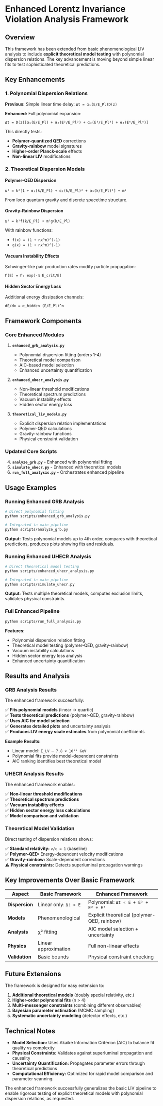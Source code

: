 # Enhanced Lorentz Invariance Violation Analysis Framework

## Overview

This framework has been extended from basic phenomenological LIV analysis to include **explicit theoretical model testing** with polynomial dispersion relations. The key advancement is moving beyond simple linear fits to test sophisticated theoretical predictions.

## Key Enhancements

### 1. Polynomial Dispersion Relations
**Previous:** Simple linear time delay: `Δt = α₁(E/E_Pl)D(z)`

**Enhanced:** Full polynomial expansion:
```
Δt = D(z)[α₁(E/E_Pl) + α₂(E²/E_Pl²) + α₃(E³/E_Pl³) + α₄(E⁴/E_Pl⁴)]
```

This directly tests:
- **Polymer-quantized QED** corrections
- **Gravity-rainbow** model signatures  
- **Higher-order Planck-scale** effects
- **Non-linear LIV** modifications

### 2. Theoretical Dispersion Models

#### Polymer-QED Dispersion
```
ω² = k²[1 + α₁(k/E_Pl) + α₂(k/E_Pl)² + α₃(k/E_Pl)³] + m²
```
From loop quantum gravity and discrete spacetime structure.

#### Gravity-Rainbow Dispersion  
```
ω² = k²f(k/E_Pl) + m²g(k/E_Pl)
```
With rainbow functions:
- `f(x) = (1 + ηx^n)^(-1)`  
- `g(x) = (1 + ηx^m)^(-1)`

#### Vacuum Instability Effects
Schwinger-like pair production rates modify particle propagation:
```
Γ(E) = Γ₀ exp(-π E_crit/E)
```

#### Hidden Sector Energy Loss
Additional energy dissipation channels:
```
dE/dx = α_hidden (E/E_Pl)^n
```

## Framework Components

### Core Enhanced Modules

1. **`enhanced_grb_analysis.py`**
   - Polynomial dispersion fitting (orders 1-4)
   - Theoretical model comparison
   - AIC-based model selection
   - Enhanced uncertainty quantification

2. **`enhanced_uhecr_analysis.py`**  
   - Non-linear threshold modifications
   - Theoretical spectrum predictions
   - Vacuum instability effects
   - Hidden sector energy loss

3. **`theoretical_liv_models.py`**
   - Explicit dispersion relation implementations
   - Polymer-QED calculations
   - Gravity-rainbow functions
   - Physical constraint validation

### Updated Core Scripts

4. **`analyze_grb.py`** - Enhanced with polynomial fitting
5. **`simulate_uhecr.py`** - Enhanced with theoretical models  
6. **`run_full_analysis.py`** - Orchestrates enhanced pipeline

## Usage Examples

### Running Enhanced GRB Analysis
```bash
# Direct polynomial fitting
python scripts/enhanced_grb_analysis.py

# Integrated in main pipeline  
python scripts/analyze_grb.py
```

**Output:** Tests polynomial models up to 4th order, compares with theoretical predictions, produces plots showing fits and residuals.

### Running Enhanced UHECR Analysis
```bash
# Direct theoretical model testing
python scripts/enhanced_uhecr_analysis.py

# Integrated in main pipeline
python scripts/simulate_uhecr.py  
```

**Output:** Tests multiple theoretical models, computes exclusion limits, validates physical constraints.

### Full Enhanced Pipeline
```bash
python scripts/run_full_analysis.py
```

**Features:**
- Polynomial dispersion relation fitting
- Theoretical model testing (polymer-QED, gravity-rainbow)  
- Vacuum instability calculations
- Hidden sector energy loss analysis
- Enhanced uncertainty quantification

## Results and Analysis

### GRB Analysis Results
The enhanced framework successfully:

✅ **Fits polynomial models** (linear → quartic)  
✅ **Tests theoretical predictions** (polymer-QED, gravity-rainbow)  
✅ **Uses AIC for model selection**  
✅ **Generates detailed plots** and uncertainty analysis  
✅ **Produces LIV energy scale estimates** from polynomial coefficients

**Example Results:**
- Linear model: `E_LV ~ 7.8 × 10¹⁸ GeV`
- Polynomial fits provide model-dependent constraints
- AIC ranking identifies best theoretical model

### UHECR Analysis Results  
The enhanced framework enables:

✅ **Non-linear threshold modifications**  
✅ **Theoretical spectrum predictions**  
✅ **Vacuum instability effects**  
✅ **Hidden sector energy loss calculations**  
✅ **Model comparison and validation**

### Theoretical Model Validation
Direct testing of dispersion relations shows:

✅ **Standard relativity:** `v/c = 1` (baseline)  
✅ **Polymer-QED:** Energy-dependent velocity modifications  
✅ **Gravity-rainbow:** Scale-dependent corrections  
⚠️ **Physical constraints:** Detects superluminal propagation warnings

## Key Improvements Over Basic Framework

| Aspect | Basic Framework | Enhanced Framework |
|--------|-----------------|-------------------|
| **Dispersion** | Linear only: `Δt ∝ E` | Polynomial: `Δt ∝ E + E² + E³ + E⁴` |
| **Models** | Phenomenological | Explicit theoretical (polymer-QED, rainbow) |
| **Analysis** | χ² fitting | AIC model selection + uncertainty |
| **Physics** | Linear approximation | Full non-linear effects |
| **Validation** | Basic bounds | Physical constraint checking |

## Future Extensions

The framework is designed for easy extension to:

1. **Additional theoretical models** (doubly special relativity, etc.)
2. **Higher-order polynomial fits** (n > 4)  
3. **Multi-messenger constraints** (combining different observables)
4. **Bayesian parameter estimation** (MCMC sampling)
5. **Systematic uncertainty modeling** (detector effects, etc.)

## Technical Notes

- **Model Selection:** Uses Akaike Information Criterion (AIC) to balance fit quality vs complexity
- **Physical Constraints:** Validates against superluminal propagation and causality  
- **Uncertainty Quantification:** Propagates parameter errors through theoretical predictions
- **Computational Efficiency:** Optimized for rapid model comparison and parameter scanning

The enhanced framework successfully generalizes the basic LIV pipeline to enable rigorous testing of explicit theoretical models with polynomial dispersion relations, as requested.
